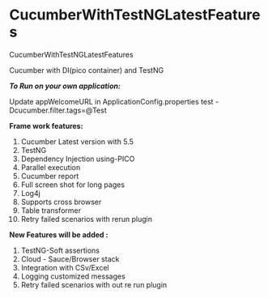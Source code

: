 # CucumberWithTestNGLatestFeatures
CucumberWithTestNGLatestFeatures

Cucumber with DI(pico container) and TestNG

**_To Run on your own application:_**

Update appWelcomeURL in ApplicationConfig.properties
test -Dcucumber.filter.tags=@Test

**Frame work features:**

1. Cucumber Latest version with 5.5
2. TestNG
3. Dependency Injection using-PICO
4. Parallel execution
5. Cucumber report
6. Full screen shot for long pages
7. Log4j 
8. Supports cross browser
9. Table transformer
10. Retry failed scenarios with rerun plugin



**New Features will be added :**


1. TestNG-Soft assertions
2. Cloud - Sauce/Browser stack 
3. Integration with CSv/Excel
4. Logging customized messages
5. Retry failed scenarios with out re run plugin
